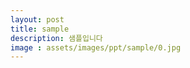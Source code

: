 ```yaml
---
layout: post
title: sample
description: 샘플입니다
image : assets/images/ppt/sample/0.jpg
---
```

<span class="image fit"><img src="{% link assets/images/ppt/sample/0.jpg %}" alt="" /></span><span class="image fit"><img src="{% link assets/images/ppt/sample/1.jpg %}" alt="" /></span><span class="image fit"><img src="{% link assets/images/ppt/sample/2.jpg %}" alt="" /></span>